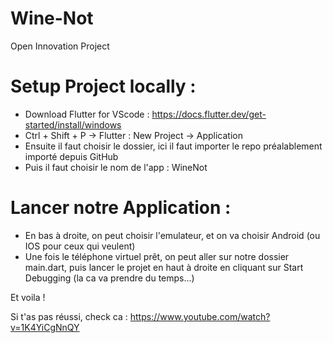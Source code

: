 # Wine-Not
Open Innovation Project

# Setup Project locally :
- Download Flutter for VScode : https://docs.flutter.dev/get-started/install/windows
- Ctrl + Shift + P -> Flutter : New Project -> Application
- Ensuite il faut choisir le dossier, ici il faut importer le repo préalablement importé depuis GitHub
- Puis il faut choisir le nom de l'app : WineNot

# Lancer notre Application :
- En bas à droite, on peut choisir l'emulateur, et on va choisir Android (ou IOS pour ceux qui veulent)
- Une fois le téléphone virtuel prêt, on peut aller sur notre dossier main.dart, puis lancer le projet en haut à droite en cliquant sur Start Debugging (la ca va prendre du temps...)

Et voila !


Si t'as pas réussi, check ca : https://www.youtube.com/watch?v=1K4YiCgNnQY
